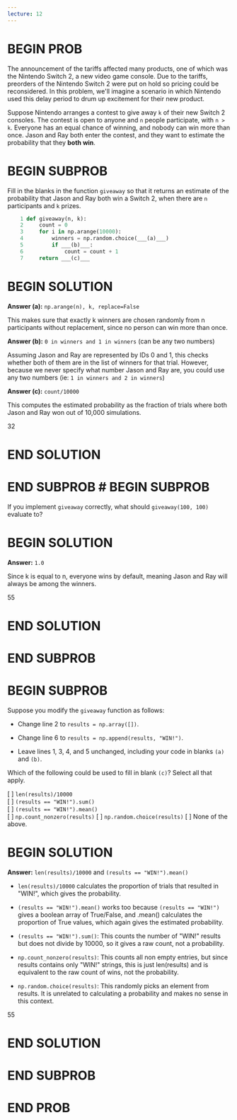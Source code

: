 ```yaml
---
lecture: 12
---
```


# BEGIN PROB

The announcement of the tariffs affected many products, one
of which was the Nintendo Switch 2, a new video game console. Due to the
tariffs, preorders of the Nintendo Switch 2 were put on hold so pricing
could be reconsidered. In this problem, we'll imagine a scenario in
which Nintendo used this delay period to drum up excitement for their
new product.

Suppose Nintendo arranges a contest to give away `k` of their new Switch
2 consoles. The contest is open to anyone and `n` people participate,
with `n > k`. Everyone has an equal chance of winning, and nobody can
win more than once. Jason and Ray both enter the contest, and they want
to estimate the probability that they **both win**.

# BEGIN SUBPROB

Fill in the blanks in the function `giveaway` so that it returns an
estimate of the probability that Jason and Ray both win a Switch 2, when
there are `n` participants and `k` prizes.

```py
    1 def giveaway(n, k):
    2     count = 0
    3     for i in np.arange(10000):
    4         winners = np.random.choice(___(a)___)
    5         if ___(b)___:
    6             count = count + 1
    7     return ___(c)___
```

# BEGIN SOLUTION

**Answer (a):** `np.arange(n), k, replace=False`

This makes sure that exactly k winners are chosen randomly from n participants without replacement, since no person can win more than once.

**Answer (b):** `0 in winners and 1 in winners` (can be any two numbers)

Assuming Jason and Ray are represented by IDs 0 and 1, this checks whether both of them are in the list of winners for that trial. However, because we never specify what number Jason and Ray are, you could use any two numbers (ie: `1 in winners and 2 in winners`)

**Answer (c):** `count/10000`

This computes the estimated probability as the fraction of trials where both Jason and Ray won out of 10,000 simulations.

<average>32</average>

# END SOLUTION

# END SUBPROB # BEGIN SUBPROB

If you implement `giveaway` correctly, what should `giveaway(100, 100)`
evaluate to?

# BEGIN SOLUTION

**Answer:** `1.0`

Since k is equal to n, everyone wins by default, meaning Jason and Ray will always be among the winners.

<average>55</average>

# END SOLUTION

# END SUBPROB

# BEGIN SUBPROB

Suppose you modify the `giveaway` function as follows:

-   Change line 2 to `results = np.array([])`.

-   Change line 6 to `results = np.append(results, "WIN!")`.

-   Leave lines 1, 3, 4, and 5 unchanged, including your code in blanks
    `(a)` and `(b)`.

Which of the following could be used to fill in blank `(c)`? Select all
that apply.

[ ] `len(results)/10000`           
[ ] `(results == "WIN!").sum()`    
[ ] `(results == "WIN!").mean()`   
[ ] `np.count_nonzero(results)`
[ ] `np.random.choice(results)`
[ ] None of the above.

# BEGIN SOLUTION

**Answer:** `len(results)/10000` and `(results == "WIN!").mean()`

- `len(results)/10000` calculates the proportion of trials that resulted in "WIN!", which gives the probability. 

- `(results == "WIN!").mean()` works too because `(results == "WIN!")` gives a boolean array of True/False, and .mean() calculates the proportion of True values, which again gives the estimated probability.

- `(results == "WIN!").sum()`: This counts the number of "WIN!" results but does not divide by 10000, so it gives a raw count, not a probability.

- `np.count_nonzero(results)`: This counts all non empty entries, but since results contains only "WIN!" strings, this is just len(results) and is equivalent to the raw count of wins, not the probability.

- `np.random.choice(results)`: This randomly picks an element from results. It is unrelated to calculating a probability and makes no sense in this context.

<average>55</average>

# END SOLUTION

# END SUBPROB

# END PROB